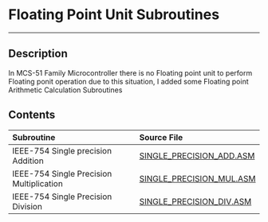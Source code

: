 # Floating Point Unit Subroutines 
------------------------------------------------------------------------------

## Description
In MCS-51 Family Microcontroller there is no Floating point unit to perform Floating ponit operation
due to this situation, I added some Floating point Arithmetic Calculation Subroutines 

## Contents


Subroutine                               |  Source File  
:----------------------------------------| :---------------------------
IEEE-754 Single precision Addition       | [SINGLE_PRECISION_ADD.ASM]
IEEE-754 Single Precision Multiplication | [SINGLE_PRECISION_MUL.ASM]
IEEE-754 Single Precision Division       | [SINGLE_PRECISION_DIV.ASM]










[SINGLE_PRECISION_MUL.ASM]:https://github.com/syeedameen/mcs-51-subroutines/blob/master/FLOATING%20POINT%20UNIT%20SUBROUTINES/SINGLE_PRECISION_MUL.ASM
[SINGLE_PRECISION_DIV.ASM]:https://github.com/syeedameen/mcs-51-subroutines/blob/master/FLOATING%20POINT%20UNIT%20SUBROUTINES/SINGLE_PRECISION_DIV.ASM
[SINGLE_PRECISION_ADD.ASM]:https://github.com/syeedameen/mcs-51-subroutines/blob/master/FLOATING%20POINT%20UNIT%20SUBROUTINES/SINGLE_PRECISION_ADD.ASM
